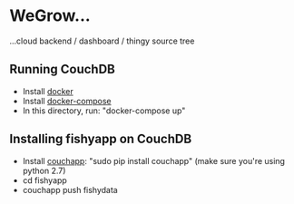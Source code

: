 # WeGrow...

...cloud backend / dashboard / thingy source tree


## Running CouchDB

- Install [docker][docker]
- Install [docker-compose][docker-compose]
- In this directory, run: "docker-compose up"

## Installing fishyapp on CouchDB

- Install [couchapp][couchapp]:
  "sudo pip install couchapp" (make sure you're using python 2.7)
- cd fishyapp
- couchapp push fishydata


[docker]: https://www.docker.com/
[docker-compose]: https://docs.docker.com/compose/install/
[couchapp]: https://couchapp.readthedocs.org/en/latest/couchapp/install.html
